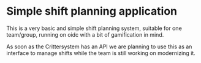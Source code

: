 # Simple shift planning application
This is a very basic and simple shift planning system, suitable for one team/group, running on oidc with a bit of gamification in mind.

As soon as the Crittersystem has an API we are planning to use this as an interface to manage shifts while the team is still working on modernizing it.
